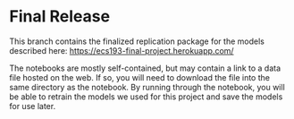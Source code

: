 # Final Release

This branch contains the finalized replication package for the models described here: https://ecs193-final-project.herokuapp.com/

The notebooks are mostly self-contained, but may contain a link to a data file hosted on the web. If so, you will need to download the file into the same directory as the notebook.
By running through the notebook, you will be able to retrain the models we used for this project and save the models for use later.
